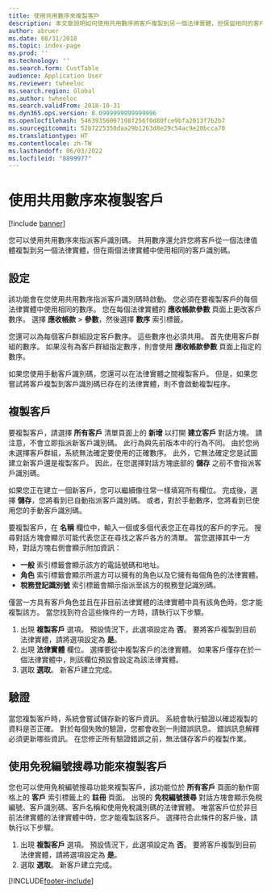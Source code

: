 ```yaml
---
title: 使用共用數序來複製客戶
description: 本文章說明如何使用共用數序將客戶複製到另一個法律實體，但保留相同的客戶識別碼。
author: abruer
ms.date: 08/31/2018
ms.topic: index-page
ms.prod: ''
ms.technology: ''
ms.search.form: CustTable
audience: Application User
ms.reviewer: twheeloc
ms.search.region: Global
ms.author: twheeloc
ms.search.validFrom: 2018-10-31
ms.dyn365.ops.version: 8.0999999999999996
ms.openlocfilehash: 54639356007198f256f0d80fce9bfa2013f7b2b7
ms.sourcegitcommit: 52b7225350daa29b1263d8e29c54ac9e20bcca70
ms.translationtype: HT
ms.contentlocale: zh-TW
ms.lasthandoff: 06/03/2022
ms.locfileid: "8899977"
---
```

# <a name="copy-customers-by-using-shared-number-sequences"></a>使用共用數序來複製客戶

[!include [banner](../includes/banner.md)]

您可以使用共用數序來指派客戶識別碼。 共用數序還允許您將客戶從一個法律值體複製到另一個法律實體，但在兩個法律實體中使用相同的客戶識別碼。

## <a name="setup"></a>設定

該功能會在您使用共用數序指派客戶識別碼時啟動。 您必須在要複製客戶的每個法律實體中使用相同的數序。 您在每個法律實體的 **應收帳款參數** 頁面上更改客戶數序。 選擇 **應收帳款** \> **參數**，然後選擇 **數序** 索引標籤。

您還可以為每個客戶群組設定客戶數序。 這些數序也必須共用。 首先使用客戶群組的數序。 如果沒有為客戶群組指定數序，則會使用 **應收帳款參數** 頁面上指定的數序。

如果您使用手動客戶識別碼，您還可以在法律實體之間複製客戶。 但是，如果您嘗試將客戶複製到客戶識別碼已存在的法律實體，則不會啟動複製程序。

## <a name="copy-a-customer"></a>複製客戶

要複製客戶，請選擇 **所有客戶** 清單頁面上的 **新增** 以打開 **建立客戶** 對話方塊。 請注意，不會立即指派新客戶識別碼。 此行為與先前版本中的行為不同。 由於您尚未選擇客戶群組，系統無法確定要使用的正確數序。 此外，它無法確定您是試圖建立新客戶還是複製客戶。 因此，在您選擇對話方塊底部的 **儲存** 之前不會指派客戶識別碼。

如果您正在建立一個新客戶，您可以繼續像往常一樣填寫所有欄位。 完成後，選擇 **儲存**，您將看到已自動指派客戶識別碼。 或者，對於手動數序，您將看到已使用您的手動客戶識別碼。

要複製客戶，在 **名稱** 欄位中，輸入一個或多個代表您正在尋找的客戶的字元。 搜尋對話方塊會顯示可能代表您正在尋找之客戶各方的清單。 當您選擇其中一方時，對話方塊右側會顯示附加資訊：

- **一般** 索引標籤會顯示該方的電話號碼和地址。
- **角色** 索引標籤會顯示所選方可以擁有的角色以及它擁有每個角色的法律實體。
- **稅務登記識別號** 索引標籤會顯示指派至該方的稅務登記識別碼。

僅當一方具有客戶角色並且在非目前法律實體的法律實體中具有該角色時，您才能複製該方。 當您找到符合這些條件的一方時，請執行以下步驟。

1. 出現 **複製客戶** 選項。 預設情況下，此選項設定為 **否**。 要將客戶複製到目前法律實體，請將選項設定為 **是**。 
2. 出現 **法律實體** 欄位。 選擇要從中複製客戶的法律實體。 如果客戶僅存在於一個法律實體中，則該欄位預設會設定為該法律實體。
3. 選取 **選取**。 新客戶建立完成。

## <a name="validation"></a>驗證

當您複製客戶時，系統會嘗試儲存新的客戶資訊。 系統會執行驗證以確認複製的資料是否正確。 對於每個失敗的驗證，您都會收到一則錯誤訊息。 錯誤訊息解釋必須更新哪些資訊。 在您修正所有驗證錯誤之前，無法儲存客戶的複製作業。

## <a name="copy-a-customer-by-using-tax-exempt-number-search-feature"></a>使用免稅編號搜尋功能來複製客戶

您也可以使用免稅編號搜尋功能來複製客戶，該功能位於 **所有客戶** 頁面的動作窗格上的 **客戶** 索引標籤上的 **註冊** 頁面。 出現的 **免稅編號搜尋** 對話方塊會顯示免稅編號、客戶識別碼、客戶名稱和使用免稅識別碼的法律實體。 唯當客戶位於非目前法律實體的法律實體中時，您才能複製該客戶。 選擇符合此條件的客戶後，請執行以下步驟。

1. 出現 **複製客戶** 選項。 預設情況下，此選項設定為 **否**。 要將客戶複製到目前法律實體，請將選項設定為 **是**。 
2. 選取 **選取**。 新客戶建立完成。


[!INCLUDE[footer-include](../../includes/footer-banner.md)]

